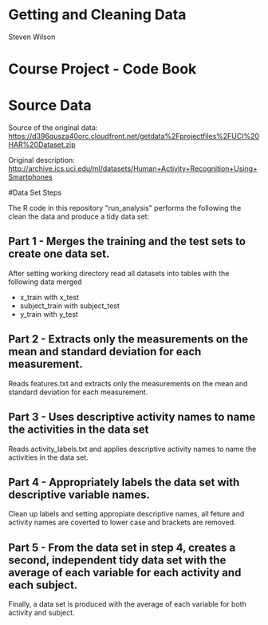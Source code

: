# Getting and Cleaning Data

Steven Wilson

# Course Project - Code Book

# Source Data

Source of the original data: https://d396qusza40orc.cloudfront.net/getdata%2Fprojectfiles%2FUCI%20HAR%20Dataset.zip

Original description: http://archive.ics.uci.edu/ml/datasets/Human+Activity+Recognition+Using+Smartphones

#Data Set Steps

The R code in this repository "run_analysis" performs the following the clean the data and produce a tidy data set:

## Part 1 - Merges the training and the test sets to create one data set.

After setting working directory read all datasets into tables with the following data merged

- x_train with x_test
- subject_train with subject_test
- y_train with y_test

## Part 2 - Extracts only the measurements on the mean and standard deviation for each measurement. 

Reads features.txt and extracts only the measurements on the mean and standard deviation for each measurement.

## Part 3 - Uses descriptive activity names to name the activities in the data set

Reads activity_labels.txt and applies descriptive activity names to name the activities in the data set.

## Part 4 - Appropriately labels the data set with descriptive variable names. 

Clean up labels and setting appropiate descriptive names, all feture and activity names are coverted to lower case and brackets are removed.

## Part 5 - From the data set in step 4, creates a second, independent tidy data set with the average of each variable for each activity and each subject.

Finally, a data set is produced with the average of each variable for both activity and subject.